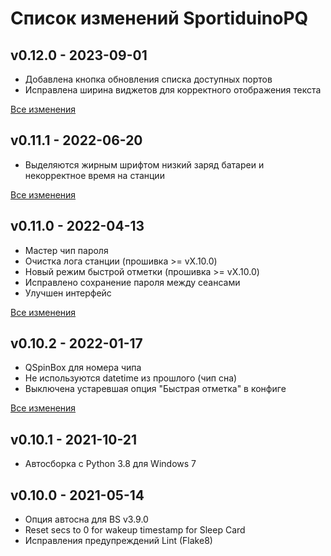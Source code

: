 # Список изменений SportiduinoPQ

## v0.12.0 - 2023-09-01

- Добавлена кнопка обновления списка доступных портов
- Исправлена ширина виджетов для корректного отображения текста

[Все изменения](https://github.com/sportiduino/sportiduinopq/compare/v0.11.1...v0.12.0)

## v0.11.1 - 2022-06-20

- Выделяются жирным шрифтом низкий заряд батареи и некорректное время на станции

[Все изменения](https://github.com/sportiduino/sportiduinopq/compare/v0.11.0...v0.11.1)

## v0.11.0 - 2022-04-13

- Мастер чип пароля
- Очистка лога станции (прошивка >= vX.10.0)
- Новый режим быстрой отметки (прошивка >= vX.10.0)
- Исправлено сохранение пароля между сеансами
- Улучшен интерфейс

[Все изменения](https://github.com/sportiduino/sportiduinopq/compare/v0.10.2...v0.11.0)

## v0.10.2 - 2022-01-17

- QSpinBox для номера чипа
- Не используются datetime из прошлого (чип сна)
- Выключена устаревшая опция "Быстрая отметка" в конфиге

[Все изменения](https://github.com/sportiduino/sportiduinopq/compare/v0.10.1...v0.10.2)

## v0.10.1 - 2021-10-21

- Автосборка с Python 3.8 для Windows 7

## v0.10.0 - 2021-05-14
- Опция автосна для BS v3.9.0
- Reset secs to 0 for wakeup timestamp for Sleep Card
- Исправления предупреждений Lint (Flake8)


